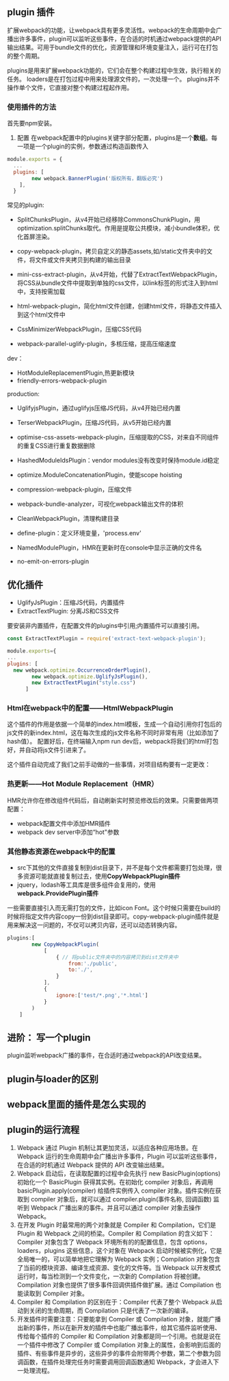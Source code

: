 ## plugin 插件
扩展webpack的功能，让webpack具有更多灵活性。webpack的生命周期中会广播出许多事件，plugin可以监听这些事件，在合适的时机通过webpack提供的API输出结果。可用于bundle文件的优化，资源管理和环境变量注入，运行可在打包的整个周期。

plugins是用来扩展webpack功能的，它们会在整个构建过程中生效，执行相关的任务。
loaders是在打包过程中用来处理源文件的，一次处理一个。
plugins并不操作单个文件，它直接对整个构建过程起作用。

### 使用插件的方法
首先要npm安装。

1. 配置
在webpack配置中的plugins关键字部分配置，plugins是一个**数组**。每一项是一个plugin的实例，参数通过构造函数传入
```javascript
module.exports = {
  ...
  plugins: [
        new webpack.BannerPlugin('版权所有，翻版必究')
    ],
  }

```
常见的plugin:
- SplitChunksPlugin，从v4开始已经移除CommonsChunkPlugin，用optimization.splitChunks取代。作用是提取公共模块，减小bundle体积，优化首屏渲染。
- copy-webpack-plugin，拷贝自定义的静态assets,如/static文件夹中的文件，将文件或文件夹拷贝到构建的输出目录
- mini-css-extract-plugin，从v4开始，代替了ExtractTextWebpackPlugin，将CSS从bundle文件中提取到单独的css文件，以link标签的形式注入到html中，支持按需加载
- html-webpack-plugin，简化html文件创建，创建html文件，将静态文件插入到这个html文件中

- CssMinimizerWebpackPlugin，压缩CSS代码

- webpack-parallel-uglify-plugin，多核压缩，提高压缩速度

dev：
- HotModuleReplacementPlugin,热更新模块
- friendly-errors-webpack-plugin

production:
- UglifyjsPlugin，通过uglifyjs压缩JS代码，从v4开始已经内置
- TerserWebpackPlugin，压缩JS代码，从v5开始已经内置

- optimise-css-assets-webpack-plugin，压缩提取的CSS，对来自不同组件的重复CSS进行重复数据删除
- HashedModuleIdsPlugin：vendor modules没有改变时保持module.id稳定
- optimize.ModuleConcatenationPlugin，使能scope hoisting
- compression-webpack-plugin，压缩文件
- webpack-bundle-analyzer，可视化webpack输出文件的体积

- CleanWebpackPlugin，清理构建目录
- define-plugin：定义环境变量，'process.env'
- NamedModulePlugin，HMR在更新时在console中显示正确的文件名
- no-emit-on-errors-plugin

## 优化插件
- UglifyJsPlugin：压缩JS代码，内置插件
- ExtractTextPlugin: 分离JS和CSS文件

要安装非内置插件，在配置文件的plugins中引用;内置插件可以直接引用。
```javascript
const ExtractTextPlugin = require('extract-text-webpack-plugin');

module.exports={
...
plugins: [
  new webpack.optimize.OccurrenceOrderPlugin(),
        new webpack.optimize.UglifyJsPlugin(),
        new ExtractTextPlugin("style.css")
      ]
```

### Html在webpack中的配置——HtmlWebpackPlugin
这个插件的作用是依据一个简单的index.html模板，生成一个自动引用你打包后的js文件的新index.html，这在每次生成的js文件名称不同时非常有用（比如添加了hash值）。
配置好后，在终端输入npm run dev后，webpack将我们的html打包好，并自动将js文件引进来了。

这个插件自动完成了我们之前手动做的一些事情，对项目结构要有一定更改：

### 热更新——Hot Module Replacement（HMR）
HMR允许你在修改组件代码后，自动刷新实时预览修改后的效果。只需要做两项配置：
- webpack配置文件中添加HMR插件
- webpack dev server中添加“hot"参数
### 其他静态资源在webpack中的配置
- src下其他的文件直接复制到dist目录下，并不是每个文件都需要打包处理，很多资源可能就直接复制过去，使用**CopyWebpackPlugin插件**
- jquery，lodash等工具库是很多组件会复用的，使用**webpack.ProvidePlugin插件**

一些需要直接引入而无需打包的文件，比如icon Font。这个时候只需要在build的时候将指定文件内容copy一份到dist目录即可。copy-webpack-plugin插件就是用来解决这一问题的，不仅可以拷贝内容，还可以动态转换内容。

```javascript
plugins:[
		new CopyWebpackPlugin(
			[
				{ // 将public文件夹中的内容拷贝到dist文件夹中
					from:'./public', 
					to:'./',
				}
			],
			{
				ignore:['test/*.png','*.html']
			}
		)
	]
```
## 进阶： 写一个plugin
plugin监听webpack广播的事件，在合适时通过webpack的API改变结果。

## plugin与loader的区别
## webpack里面的插件是怎么实现的

## plugin的运行流程
1. Webpack 通过 Plugin 机制让其更加灵活，以适应各种应用场景。在 Webpack 运行的生命周期中会广播出许多事件，Plugin 可以监听这些事件，在合适的时机通过 Webpack 提供的 API 改变输出结果。
2. Webpack 启动后，在读取配置的过程中会先执行 new BasicPlugin(options) 初始化一个 BasicPlugin 获得其实例。在初始化 compiler 对象后，再调用 basicPlugin.apply(compiler) 给插件实例传入 compiler 对象。插件实例在获取到 compiler 对象后，就可以通过 compiler.plugin(事件名称, 回调函数) 监听到 Webpack 广播出来的事件。并且可以通过 compiler 对象去操作 Webpack。
3. 在开发 Plugin 时最常用的两个对象就是 Compiler 和 Compilation，它们是 Plugin 和 Webpack 之间的桥梁。Compiler 和 Compilation 的含义如下：Compiler 对象包含了 Webpack 环境所有的的配置信息，包含 options，loaders，plugins 这些信息，这个对象在 Webpack 启动时候被实例化，它是全局唯一的，可以简单地把它理解为 Webpack 实例；Compilation 对象包含了当前的模块资源、编译生成资源、变化的文件等。当 Webpack 以开发模式运行时，每当检测到一个文件变化，一次新的 Compilation 将被创建。Compilation 对象也提供了很多事件回调供插件做扩展。通过 Compilation 也能读取到 Compiler 对象。
4. Compiler 和 Compilation 的区别在于：Compiler 代表了整个 Webpack 从启动到关闭的生命周期，而 Compilation 只是代表了一次新的编译。
5. 开发插件时需要注意：只要能拿到 Compiler 或 Compilation 对象，就能广播出新的事件，所以在新开发的插件中也能广播出事件，给其它插件监听使用、传给每个插件的 Compiler 和 Compilation 对象都是同一个引用。也就是说在一个插件中修改了 Compiler 或 Compilation 对象上的属性，会影响到后面的插件、有些事件是异步的，这些异步的事件会附带两个参数，第二个参数为回调函数，在插件处理完任务时需要调用回调函数通知 Webpack，才会进入下一处理流程。

